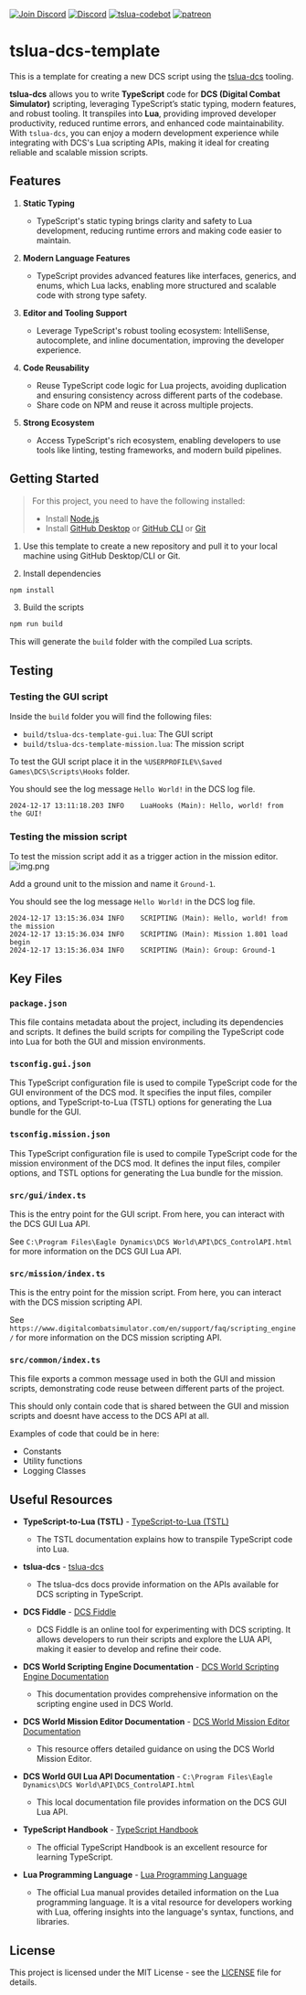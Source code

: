 [![Join Discord](https://img.shields.io/badge/Join-blue?logo=discord&label=Discord)](https://discord.gg/bT7BEHn5RD)
[![Discord](https://img.shields.io/discord/738118932937834566?logo=discord&label=Discord)](https://discord.com/channels/738118932937834566/1178991295260278785)
[![tslua-codebot](https://img.shields.io/badge/CodeBot-tslua%20dcs-blue?logo=openai)](https://chat.openai.com/g/g-6643nUbup-tslua-dcs-codebot)
[![patreon](https://img.shields.io/badge/Patreon-flyingdice-red?logo=patreon)](https://patreon.com/flyingdice)

# tslua-dcs-template

This is a template for creating a new DCS script using the [tslua-dcs](https://tslua-dcs.pages.dev/) tooling.

**tslua-dcs** allows you to write **TypeScript** code for **DCS (Digital Combat Simulator)** scripting, leveraging TypeScript’s static typing, modern features, and robust tooling. It transpiles into **Lua**, providing improved developer productivity, reduced runtime errors, and enhanced code maintainability. With `tslua-dcs`, you can enjoy a modern development experience while integrating with DCS's Lua scripting APIs, making it ideal for creating reliable and scalable mission scripts.

## Features

1. **Static Typing**
    - TypeScript's static typing brings clarity and safety to Lua development, reducing runtime errors and making code easier to maintain.

2. **Modern Language Features**
    - TypeScript provides advanced features like interfaces, generics, and enums, which Lua lacks, enabling more structured and scalable code with strong type safety.

3. **Editor and Tooling Support**
    - Leverage TypeScript's robust tooling ecosystem: IntelliSense, autocomplete, and inline documentation, improving the developer experience.

4. **Code Reusability**
    - Reuse TypeScript code logic for Lua projects, avoiding duplication and ensuring consistency across different parts of the codebase.
    - Share code on NPM and reuse it across multiple projects.

5. **Strong Ecosystem**
    - Access TypeScript's rich ecosystem, enabling developers to use tools like linting, testing frameworks, and modern build pipelines.

## Getting Started

> For this project, you need to have the following installed:
> - Install [Node.js](https://nodejs.org/en/download/)
> - Install [GitHub Desktop](https://github.com/apps/desktop) or [GitHub CLI](https://cli.github.com/ ) or [Git](https://git-scm.com/downloads)

1. Use this template to create a new repository and pull it to your local machine using GitHub Desktop/CLI or Git.

2. Install dependencies

```bash
npm install
```

3. Build the scripts

```bash
npm run build
```

This will generate the `build` folder with the compiled Lua scripts.

## Testing

### Testing the GUI script

Inside the `build` folder you will find the following files:

- `build/tslua-dcs-template-gui.lua`: The GUI script
- `build/tslua-dcs-template-mission.lua`: The mission script

To test the GUI script place it in the `%USERPROFILE%\Saved Games\DCS\Scripts\Hooks` folder.

You should see the log message `Hello World!` in the DCS log file.

```text
2024-12-17 13:11:18.203 INFO    LuaHooks (Main): Hello, world! from the GUI!
```

### Testing the mission script

To test the mission script add it as a trigger action in the mission editor.
![img.png](img.png)

Add a ground unit to the mission and name it `Ground-1`.

You should see the log message `Hello World!` in the DCS log file.

```text
2024-12-17 13:15:36.034 INFO    SCRIPTING (Main): Hello, world! from the mission
2024-12-17 13:15:36.034 INFO    SCRIPTING (Main): Mission 1.801 load begin
2024-12-17 13:15:36.034 INFO    SCRIPTING (Main): Group: Ground-1
```

## Key Files

### `package.json`
This file contains metadata about the project, including its dependencies and scripts. It defines the build scripts for compiling the TypeScript code into Lua for both the GUI and mission environments.

### `tsconfig.gui.json`
This TypeScript configuration file is used to compile TypeScript code for the GUI environment of the DCS mod. It specifies the input files, compiler options, and TypeScript-to-Lua (TSTL) options for generating the Lua bundle for the GUI.

### `tsconfig.mission.json`
This TypeScript configuration file is used to compile TypeScript code for the mission environment of the DCS mod. It defines the input files, compiler options, and TSTL options for generating the Lua bundle for the mission.

### `src/gui/index.ts`
This is the entry point for the GUI script. From here, you can interact with the DCS GUI Lua API. 

See `C:\Program Files\Eagle Dynamics\DCS World\API\DCS_ControlAPI.html` for more information on the DCS GUI Lua API.

### `src/mission/index.ts`
This is the entry point for the mission script. From here, you can interact with the DCS mission scripting API.

See `https://www.digitalcombatsimulator.com/en/support/faq/scripting_engine/` for more information on the DCS mission scripting API.

### `src/common/index.ts`
This file exports a common message used in both the GUI and mission scripts, demonstrating code reuse between different parts of the project.

This should only contain code that is shared between the GUI and mission scripts and doesnt have access to the DCS API at all.

Examples of code that could be in here:
- Constants
- Utility functions
- Logging Classes

## Useful Resources

- **TypeScript-to-Lua (TSTL)** - [TypeScript-to-Lua (TSTL)](https://typescripttolua.github.io/)
   - The TSTL documentation explains how to transpile TypeScript code into Lua.

- **tslua-dcs** - [tslua-dcs](https://tslua-dcs.pages.dev/)
   - The tslua-dcs docs provide information on the APIs available for DCS scripting in TypeScript.

- **DCS Fiddle** - [DCS Fiddle](https://dcsfiddle.pages.dev/)
   - DCS Fiddle is an online tool for experimenting with DCS scripting. It allows developers to run their scripts and explore the LUA API, making it easier to develop and refine their code.

- **DCS World Scripting Engine Documentation** - [DCS World Scripting Engine Documentation](https://www.digitalcombatsimulator.com/en/support/faq/scripting_engine/)
   - This documentation provides comprehensive information on the scripting engine used in DCS World.

- **DCS World Mission Editor Documentation** - [DCS World Mission Editor Documentation](https://www.digitalcombatsimulator.com/en/support/faq/mission_editor/)
   - This resource offers detailed guidance on using the DCS World Mission Editor.

- **DCS World GUI Lua API Documentation** - `C:\Program Files\Eagle Dynamics\DCS World\API\DCS_ControlAPI.html`
   - This local documentation file provides information on the DCS GUI Lua API.

- **TypeScript Handbook** - [TypeScript Handbook](https://www.typescriptlang.org/docs/handbook/intro.html)
   - The official TypeScript Handbook is an excellent resource for learning TypeScript.

- **Lua Programming Language** - [Lua Programming Language](https://www.lua.org/manual/5.1/)
   - The official Lua manual provides detailed information on the Lua programming language. It is a vital resource for developers working with Lua, offering insights into the language's syntax, functions, and libraries.

## License

This project is licensed under the MIT License - see the [LICENSE](LICENSE.md) file for details.